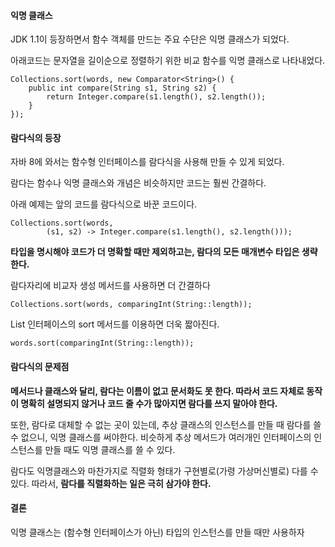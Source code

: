 #### 익명 클래스

JDK 1.1이 등장하면서 함수 객체를 만드는 주요 수단은 익명 클래스가 되었다.

아래코드는 문자열을 길이순으로 정렬하기 위한 비교 함수를 익명 클래스로 나타내었다.

```
Collections.sort(words, new Comparator<String>() {
    public int compare(String s1, String s2) {
        return Integer.compare(s1.length(), s2.length());
    }
});
```

#### 람다식의 등장

자바 8에 와서는 함수형 인터페이스를 람다식을 사용해 만들 수 있게 되었다.

람다는 함수나 익명 클래스와 개념은 비슷하지만 코드는 훨씬 간결하다.

아래 예제는 앞의 코드를 람다식으로 바꾼 코드이다.

```
Collections.sort(words,
        (s1, s2) -> Integer.compare(s1.length(), s2.length()));
```

**타입을 명시해야 코드가 더 명확할 때만 제외하고는, 람다의 모든 매개변수 타입은 생략한다.**

람다자리에 비교자 생성 메서드를 사용하면 더 간결하다

```
Collections.sort(words, comparingInt(String::length));
```

List 인터페이스의 sort 메서드를 이용하면 더욱 짧아진다.

```
words.sort(comparingInt(String::length));
```

#### 람다식의 문제점

**메서드나 클래스와 달리, 람다는 이름이 없고 문서화도 못 한다. 따라서 코드 자체로 동작이 명확히 설명되지 않거나 코드 줄 수가 많아지면 람다를 쓰지 말아야 한다.** 

또한, 람다로 대체할 수 없는 곳이 있는데, 추상 클래스의 인스턴스를 만들 때 람다를 쓸 수 없으니, 익명 클래스를 써야한다. 비슷하게 추상 메서드가 여러개인 인터페이스의 인스턴스를 만들 때도 익명 클래스를 쓸 수 있다.

람다도 익명클래스와 마찬가지로 직렬화 형태가 구현별로(가령 가상머신별로) 다를 수 있다. 따라서, **람다를 직렬화하는 일은 극히 삼가야 한다.**

#### 결론

익명 클래스는 (함수형 인터페이스가 아닌) 타입의 인스턴스를 만들 때만 사용하자